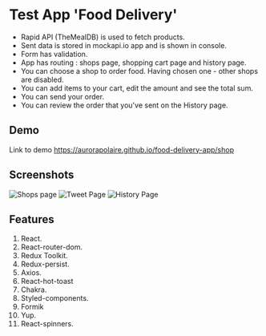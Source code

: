 # Test App 'Food Delivery'

- Rapid API (TheMealDB) is used to fetch products.
- Sent data is stored in mockapi.io app and is shown in console.
- Form has validation.
- App has routing : shops page, shopping cart page and history page.
- You can choose a shop to order food. Having chosen one - other shops are disabled.
- You can add items to your cart, edit the amount and see the total sum.
- You can send your order.
- You can review the order that you've sent on the History page.

## Demo

Link to demo
https://aurorapolaire.github.io/food-delivery-app/shop

## Screenshots

![Shops page](https://i.ibb.co/crCtqvz/food-delivery.png)
![Tweet Page](https://i.ibb.co/qBsfSVP/food-delivery2.jpg)
![History Page](https://i.ibb.co/9bWFryf/image.png)

## Features

1. React.
2. React-router-dom.
3. Redux Toolkit.
4. Redux-persist.
5. Axios.
6. React-hot-toast
7. Chakra.
8. Styled-components.
9. Formik
10. Yup.
11. React-spinners.
